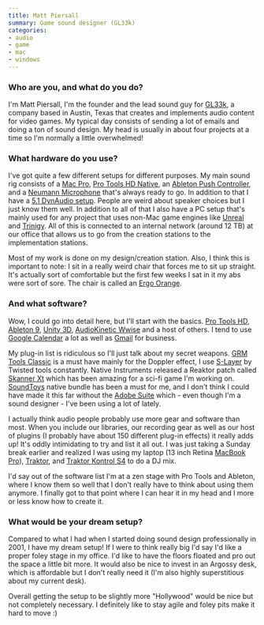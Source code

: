 ```yaml
---
title: Matt Piersall
summary: Game sound designer (GL33k)
categories:
- audio
- game
- mac
- windows
---
```


### Who are you, and what do you do?

I'm Matt Piersall, I'm the founder and the lead sound guy for [GL33k](http://gl33k.com/ "The GL33k website."), a company based in Austin, Texas that creates and implements audio content for video games. My typical day consists of sending a lot of emails and doing a ton of sound design. My head is usually in about four projects at a time so I'm normally a little overwhelmed!

### What hardware do you use?

I've got quite a few different setups for different purposes. My main sound rig consists of a [Mac Pro][mac-pro], [Pro Tools HD Native][pro-tools-hd-native], an [Ableton Push Controller][push], and a [Neumann Microphone][tlm-103] that's always ready to go. In addition to that I have a [5.1 DynAudio setup][bm5a-mkii]. People are weird about speaker choices but I just know them well. In addition to all of that I also have a PC setup that's mainly used for any project that uses non-Mac game engines like [Unreal][unreal-engine] and [Trinigy][vision]. All of this is connected to an internal network (around 12 TB) at our office that allows us to go from the creation stations to the implementation stations.

Most of my work is done on my design/creation station. Also, I think this is important to note: I sit in a really weird chair that forces me to sit up straight. It's actually sort of comfortable but the first few weeks I sat in it my abs were sort of sore. The chair is called an [Ergo Orange][ergoergo].

### And what software?

Wow, I could go into detail here, but I'll start with the basics. [Pro Tools HD][pro-tools-hd], [Ableton 9][live], [Unity 3D][unity], [AudioKinetic Wwise][wwise] and a host of others. I tend to use [Google Calendar][google-calendar] a lot as well as [Gmail][] for business.

My plug-in list is ridiculous so I'll just talk about my secret weapons. [GRM Tools Classic][grm-tools-classic] is a must have mainly for the Doppler effect, I use [S-Layer][] by Twisted tools constantly. Native Instruments released a Reaktor patch called [Skanner Xt][skanner-xt] which has been amazing for a sci-fi game I'm working on. [SoundToys][] native bundle has been a must for me, and I don't think I could have made it this far without the [Adobe Suite][creative-suite] which - even though I'm a sound designer - I've been using a lot of lately.

I actually think audio people probably use more gear and software than most. When you include our libraries, our recording gear as well as our host of plugins (I probably have about 150 different plug-in effects) it really adds up! It's oddly intimidating to try and list it all out. I was just taking a Sunday break earlier and realized I was using my laptop (13 inch Retina [MacBook Pro][macbook-pro]), [Traktor][traktor-pro], and [Traktor Kontrol S4][traktor-kontrol-s4] to do a DJ mix.

I'd say out of the software list I'm at a zen stage with Pro Tools and Ableton, where I know them so well that I don't really have to think about using them anymore. I finally got to that point where I can hear it in my head and I more or less know how to create it.

### What would be your dream setup?

Compared to what I had when I started doing sound design professionally in 2001, I have my dream setup! If I were to think really big I'd say I'd like a proper foley stage in my office. I'd like to have the floors floated and pro out the space a little bit more. It would also be nice to invest in an Argossy desk, which is affordable but I don't really need it (I'm also highly superstitious about my current desk).

Overall getting the setup to be slightly more "Hollywood" would be nice but not completely necessary. I definitely like to stay agile and foley pits make it hard to move :)

[bm5a-mkii]: https://www.amazon.com/Dynaudio-BM5A-mkII-Channel-Monitor/dp/B0050SNCPM "Studio speakers."
[ergoergo]: http://www.ergoergo.com/ "A special chair."
[mac-pro]: https://www.apple.com/mac-pro/ "The Intel-based Mac tower computer."
[macbook-pro]: https://www.apple.com/macbook-pro/ "A laptop."
[pro-tools-hd-native]: http://www.avid.com/US/products/Pro-Tools-HD-native "A digital audio workstation."
[push]: https://www.ableton.com/en/push/ "Unique music-making hardware."
[tlm-103]: http://www.neumann.com/?lang=en&id=current_microphones&cid=tlm103_description "A studio microphone."
[traktor-kontrol-s4]: https://www.native-instruments.com/en/products/traktor/dj-controllers/traktor-kontrol-s4/ "A hardware/software DJ system."
[creative-suite]: https://www.adobe.com/creativecloud.html "A collection of design tools."
[gmail]: https://mail.google.com/mail/ "Web-based email."
[google-calendar]: https://en.wikipedia.org/wiki/Google_Calendar "A web-based calendar client."
[grm-tools-classic]: https://www.sweetwater.com/store/detail/GRMToolsRTAS/ "A collection of audio plugins."
[live]: https://www.ableton.com/en/live/ "Musical creation software."
[pro-tools-hd]: http://www.avid.com/US/products/family/Pro-Tools/Pro-Tools-HD "Audio studio software."
[s-layer]: http://twistedtools.com/shop/reaktor/s-layer/ "An audio plugin for playing with samples."
[skanner-xt]: https://www.native-instruments.com/en/products/komplete/synths/skanner-xt/ "An audio plugin."
[soundtoys]: http://www.soundtoys.com/ "A collection of audio plugins."
[traktor-pro]: https://www.amazon.com/Native-Instruments-17642-TRAKTOR-PRO/dp/B001JD43Z0 "DJ software."
[unity]: https://unity3d.com/unity/ "A cross-platform game development tool."
[unreal-engine]: https://www.unrealengine.com/what-is-unreal-engine-4 "A 3D game engine."
[vision]: https://en.wikipedia.org/wiki/Vision_(game_engine) "A video game engine."
[wwise]: https://www.audiokinetic.com/products/wwise/ "An audio pipeline and sound engine."
